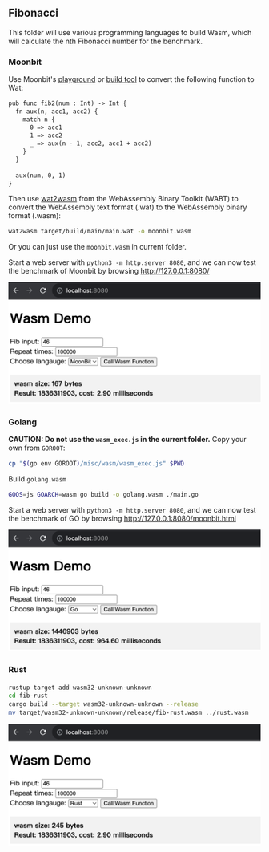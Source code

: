 ## Fibonacci

This folder will use various programming languages to build Wasm, which will calculate the nth Fibonacci number for the benchmark.

### Moonbit

Use Moonbit's [playground](https://try.moonbitlang.com/) or [build tool](https://www.moonbitlang.com/download/) to convert the following function to Wat:

```
pub func fib2(num : Int) -> Int {
  fn aux(n, acc1, acc2) {
    match n {
      0 => acc1
      1 => acc2
      _ => aux(n - 1, acc2, acc1 + acc2)
    }
  }

  aux(num, 0, 1)
}
```

Then use [wat2wasm](https://github.com/WebAssembly/wabt) from the WebAssembly Binary Toolkit (WABT) to convert the WebAssembly text format (.wat) to the WebAssembly binary format (.wasm):

``` sh
wat2wasm target/build/main/main.wat -o moonbit.wasm
```

Or you can just use the `moonbit.wasm` in current folder.

Start a web server with `python3 -m http.server 8080`, and we can now test the benchmark of Moonbit by browsing http://127.0.0.1:8080/

<img width="600" src="imgs/moonbit_bench.png">

### Golang

**CAUTION: Do not use the `wasm_exec.js` in the current folder.** Copy your own from `GOROOT`:

``` sh
cp "$(go env GOROOT)/misc/wasm/wasm_exec.js" $PWD
```

Build `golang.wasm`

``` sh
GOOS=js GOARCH=wasm go build -o golang.wasm ./main.go
```
Start a web server with `python3 -m http.server 8080`, and we can now test the benchmark of GO by browsing http://127.0.0.1:8080/moonbit.html

<img width="600" src="imgs/golang_bench.png">

### Rust

``` sh
rustup target add wasm32-unknown-unknown
cd fib-rust
cargo build --target wasm32-unknown-unknown --release
mv target/wasm32-unknown-unknown/release/fib-rust.wasm ../rust.wasm
```

<img width="600" src="imgs/rust_bench.png">